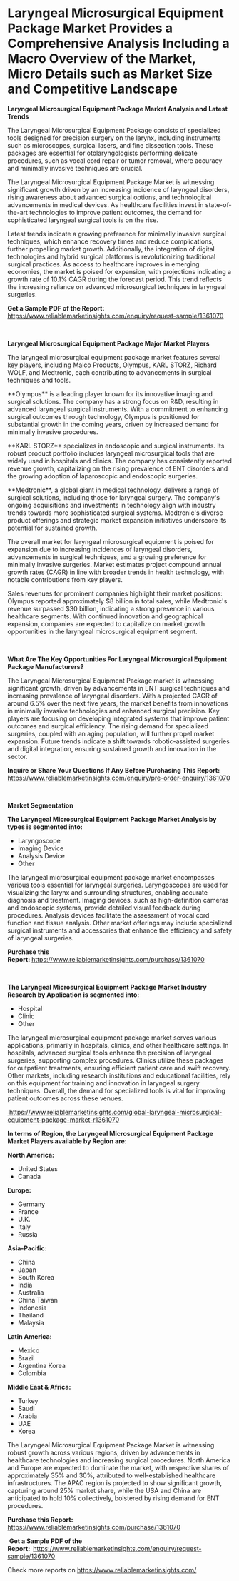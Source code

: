 <p><h1>Laryngeal Microsurgical Equipment Package Market Provides a Comprehensive Analysis Including a Macro Overview of the Market, Micro Details such as Market Size and Competitive Landscape</h1></p><p><strong>Laryngeal Microsurgical Equipment Package Market Analysis and Latest Trends</strong></p>
<p><p>The Laryngeal Microsurgical Equipment Package consists of specialized tools designed for precision surgery on the larynx, including instruments such as microscopes, surgical lasers, and fine dissection tools. These packages are essential for otolaryngologists performing delicate procedures, such as vocal cord repair or tumor removal, where accuracy and minimally invasive techniques are crucial.</p><p>The Laryngeal Microsurgical Equipment Package Market is witnessing significant growth driven by an increasing incidence of laryngeal disorders, rising awareness about advanced surgical options, and technological advancements in medical devices. As healthcare facilities invest in state-of-the-art technologies to improve patient outcomes, the demand for sophisticated laryngeal surgical tools is on the rise. </p><p>Latest trends indicate a growing preference for minimally invasive surgical techniques, which enhance recovery times and reduce complications, further propelling market growth. Additionally, the integration of digital technologies and hybrid surgical platforms is revolutionizing traditional surgical practices. As access to healthcare improves in emerging economies, the market is poised for expansion, with projections indicating a growth rate of 10.1% CAGR during the forecast period. This trend reflects the increasing reliance on advanced microsurgical techniques in laryngeal surgeries.</p></p>
<p><strong>Get a Sample PDF of the Report:&nbsp;</strong> <a href="https://www.reliablemarketinsights.com/enquiry/request-sample/1361070?utm_campaign=2535&utm_medium=2&utm_source=Github&utm_content=ia&utm_term=22032025&utm_id=laryngeal-microsurgical-equipment-package">https://www.reliablemarketinsights.com/enquiry/request-sample/1361070</a></p>
<p>&nbsp;</p>
<p><strong>Laryngeal Microsurgical Equipment Package Major Market Players</strong></p>
<p><p>The laryngeal microsurgical equipment package market features several key players, including Malco Products, Olympus, KARL STORZ, Richard WOLF, and Medtronic, each contributing to advancements in surgical techniques and tools.</p><p>**Olympus** is a leading player known for its innovative imaging and surgical solutions. The company has a strong focus on R&D, resulting in advanced laryngeal surgical instruments. With a commitment to enhancing surgical outcomes through technology, Olympus is positioned for substantial growth in the coming years, driven by increased demand for minimally invasive procedures.</p><p>**KARL STORZ** specializes in endoscopic and surgical instruments. Its robust product portfolio includes laryngeal microsurgical tools that are widely used in hospitals and clinics. The company has consistently reported revenue growth, capitalizing on the rising prevalence of ENT disorders and the growing adoption of laparoscopic and endoscopic surgeries.</p><p>**Medtronic**, a global giant in medical technology, delivers a range of surgical solutions, including those for laryngeal surgery. The company's ongoing acquisitions and investments in technology align with industry trends towards more sophisticated surgical systems. Medtronic's diverse product offerings and strategic market expansion initiatives underscore its potential for sustained growth.</p><p>The overall market for laryngeal microsurgical equipment is poised for expansion due to increasing incidences of laryngeal disorders, advancements in surgical techniques, and a growing preference for minimally invasive surgeries. Market estimates project compound annual growth rates (CAGR) in line with broader trends in health technology, with notable contributions from key players.</p><p>Sales revenues for prominent companies highlight their market positions: Olympus reported approximately $8 billion in total sales, while Medtronic's revenue surpassed $30 billion, indicating a strong presence in various healthcare segments. With continued innovation and geographical expansion, companies are expected to capitalize on market growth opportunities in the laryngeal microsurgical equipment segment.</p></p>
<p>&nbsp;</p>
<p><strong>What Are The Key Opportunities For Laryngeal Microsurgical Equipment Package Manufacturers?</strong></p>
<p><p>The Laryngeal Microsurgical Equipment Package market is witnessing significant growth, driven by advancements in ENT surgical techniques and increasing prevalence of laryngeal disorders. With a projected CAGR of around 6.5% over the next five years, the market benefits from innovations in minimally invasive technologies and enhanced surgical precision. Key players are focusing on developing integrated systems that improve patient outcomes and surgical efficiency. The rising demand for specialized surgeries, coupled with an aging population, will further propel market expansion. Future trends indicate a shift towards robotic-assisted surgeries and digital integration, ensuring sustained growth and innovation in the sector.</p></p>
<p><strong>Inquire or Share Your Questions If Any Before Purchasing This Report:</strong> <a href="https://www.reliablemarketinsights.com/enquiry/pre-order-enquiry/1361070?utm_campaign=2535&utm_medium=2&utm_source=Github&utm_content=ia&utm_term=22032025&utm_id=laryngeal-microsurgical-equipment-package">https://www.reliablemarketinsights.com/enquiry/pre-order-enquiry/1361070</a></p>
<p>&nbsp;</p>
<p><strong>Market Segmentation</strong></p>
<p><strong>The Laryngeal Microsurgical Equipment Package Market Analysis by types is segmented into:</strong></p>
<p><ul><li>Laryngoscope</li><li>Imaging Device</li><li>Analysis Device</li><li>Other</li></ul></p>
<p><p>The laryngeal microsurgical equipment package market encompasses various tools essential for laryngeal surgeries. Laryngoscopes are used for visualizing the larynx and surrounding structures, enabling accurate diagnosis and treatment. Imaging devices, such as high-definition cameras and endoscopic systems, provide detailed visual feedback during procedures. Analysis devices facilitate the assessment of vocal cord function and tissue analysis. Other market offerings may include specialized surgical instruments and accessories that enhance the efficiency and safety of laryngeal surgeries.</p></p>
<p><strong>Purchase this Report:&nbsp;</strong><a href="https://www.reliablemarketinsights.com/purchase/1361070?utm_campaign=2535&utm_medium=2&utm_source=Github&utm_content=ia&utm_term=22032025&utm_id=laryngeal-microsurgical-equipment-package">https://www.reliablemarketinsights.com/purchase/1361070</a></p>
<p>&nbsp;</p>
<p><strong>The Laryngeal Microsurgical Equipment Package Market Industry Research by Application is segmented into:</strong></p>
<p><ul><li>Hospital</li><li>Clinic</li><li>Other</li></ul></p>
<p><p>The laryngeal microsurgical equipment package market serves various applications, primarily in hospitals, clinics, and other healthcare settings. In hospitals, advanced surgical tools enhance the precision of laryngeal surgeries, supporting complex procedures. Clinics utilize these packages for outpatient treatments, ensuring efficient patient care and swift recovery. Other markets, including research institutions and educational facilities, rely on this equipment for training and innovation in laryngeal surgery techniques. Overall, the demand for specialized tools is vital for improving patient outcomes across these venues.</p></p>
<p><a href="https://www.reliablemarketinsights.com/global-laryngeal-microsurgical-equipment-package-market-r1361070?utm_campaign=2535&utm_medium=2&utm_source=Github&utm_content=ia&utm_term=22032025&utm_id=laryngeal-microsurgical-equipment-package">&nbsp;https://www.reliablemarketinsights.com/global-laryngeal-microsurgical-equipment-package-market-r1361070</a></p>
<p><strong>In terms of Region, the Laryngeal Microsurgical Equipment Package Market Players available by Region are:</strong></p>
<p>
    <p> <strong> North America: </strong>
        <ul>
            <li>United States</li>
            <li>Canada</li>
        </ul>
        </p> 
    <p> <strong> Europe: </strong>
        <ul>
            <li>Germany</li>
            <li>France</li>
            <li>U.K.</li>
            <li>Italy</li>
            <li>Russia</li>
        </ul>
        </p> 
    <p> <strong> Asia-Pacific: </strong>
        <ul>
            <li>China</li>
            <li>Japan</li>
            <li>South Korea</li>
            <li>India</li>
            <li>Australia</li>
            <li>China Taiwan</li>
            <li>Indonesia</li>
            <li>Thailand</li>
            <li>Malaysia</li>
        </ul>
        </p> 
    <p> <strong> Latin America: </strong>
        <ul>
            <li>Mexico</li>
            <li>Brazil</li>
            <li>Argentina Korea</li>
            <li>Colombia</li>
        </ul>
        </p> 
    <p> <strong> Middle East & Africa: </strong>
        <ul>
            <li>Turkey</li>
            <li>Saudi</li>
            <li>Arabia</li>
            <li>UAE</li>
            <li>Korea</li>
        </ul>
    </p>
    </p>
<p><p>The Laryngeal Microsurgical Equipment Package Market is witnessing robust growth across various regions, driven by advancements in healthcare technologies and increasing surgical procedures. North America and Europe are expected to dominate the market, with respective shares of approximately 35% and 30%, attributed to well-established healthcare infrastructures. The APAC region is projected to show significant growth, capturing around 25% market share, while the USA and China are anticipated to hold 10% collectively, bolstered by rising demand for ENT procedures.</p></p>
<p><strong>Purchase this Report: </strong><a href="https://www.reliablemarketinsights.com/purchase/1361070?utm_campaign=2535&utm_medium=2&utm_source=Github&utm_content=ia&utm_term=22032025&utm_id=laryngeal-microsurgical-equipment-package">https://www.reliablemarketinsights.com/purchase/1361070</a></p>
<p>&nbsp;<strong>Get a Sample PDF of the Report:&nbsp;&nbsp;</strong><a href="https://www.reliablemarketinsights.com/enquiry/request-sample/1361070?utm_campaign=2535&utm_medium=2&utm_source=Github&utm_content=ia&utm_term=22032025&utm_id=laryngeal-microsurgical-equipment-package">https://www.reliablemarketinsights.com/enquiry/request-sample/1361070</a></p>
<p><strong></strong></p>
<p>Check more reports on <a href="https://www.reliablemarketinsights.com/?utm_campaign=2535&utm_medium=2&utm_source=Github&utm_content=ia&utm_term=22032025&utm_id=laryngeal-microsurgical-equipment-package">https://www.reliablemarketinsights.com/</a></p>